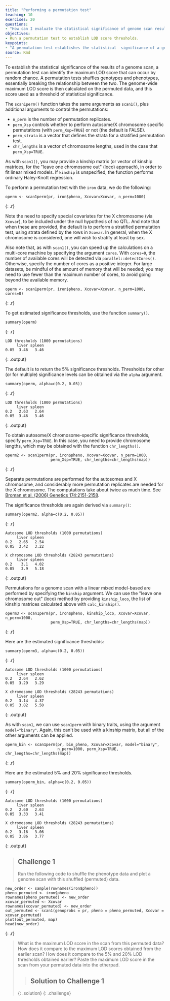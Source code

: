 ```yaml
---
title: "Performing a permutation test"
teaching: 10
exercises: 20
questions:
- "How can I evaluate the statistical significance of genome scan results?"
objectives:
- Run a permutation test to establish LOD score thresholds.
keypoints:
- "A permutation test establishes the statistical  significance of a genome scan."
source: Rmd
---
```




To establish the statistical significance of the results of a genome scan, a permutation test can identify the maximum LOD score that can occur by random chance. A permutation tests shuffles genotypes and phenotypes, essentially breaking the relationship between the two. The genome-wide maximum LOD score is then calculated on the permuted data, and this score used as a threshold of statistical significance. 

The `scan1perm()` function takes the same arguments as `scan1()`, plus additional arguments to control the permutations:

- `n_perm` is the number of permutation replicates.
- `perm_Xsp` controls whether to perform autosome/X chromosome specific permutations (with `perm_Xsp=TRUE`) or not (the default is FALSE).
- `perm_strata` is a vector that defines the strata for a stratified permutation test.
- `chr_lengths` is a vector of chromosome lengths, used in the case that `perm_Xsp=TRUE`.

As with `scan1()`, you may provide a kinship matrix (or vector of kinship matrices, for the "leave one chromosome out" (loco) approach), in order to fit linear mixed models. If `kinship` is unspecified, the function performs ordinary Haley-Knott regression.



To perform a permutation test with the `iron` data, we do the following:


~~~
operm <- scan1perm(pr, iron$pheno, Xcovar=Xcovar, n_perm=1000)
~~~
{: .r}

Note the need to specify special covariates for the X chromosome (via `Xcovar`), to be included under the null hypothesis of no QTL. And note that when these are provided, the default is to perform a stratified permutation test, using strata defined by the rows in
`Xcovar`. In general, when the X chromosome is considered, one will wish to stratify at least by sex.

Also note that, as with `scan1()`, you can speed up the calculations on a multi-core machine by specifying the argument `cores`. With `cores=0`, the number of available cores will be detected via `parallel::detectCores()`. Otherwise, specify the number of cores as a positive integer. For large datasets, be mindful of the amount of memory that will be needed; you may need to use fewer than the maximum number of cores, to avoid going beyond the available memory.


~~~
operm <- scan1perm(pr, iron$pheno, Xcovar=Xcovar, n_perm=1000, cores=0)
~~~
{: .r}

To get estimated significance thresholds, use the function `summary()`.




~~~
summary(operm)
~~~
{: .r}


~~~
LOD thresholds (1000 permutations)
     liver spleen
0.05  3.46   3.46
~~~
{: .output}

The default is to return the 5% significance thresholds. Thresholds for other (or for multiple) significance levels can be obtained via the
`alpha` argument.




~~~
summary(operm, alpha=c(0.2, 0.05))
~~~
{: .r}


~~~
LOD thresholds (1000 permutations)
     liver spleen
0.2   2.63   2.64
0.05  3.46   3.46
~~~
{: .output}

To obtain autosome/X chromosome-specific significance thresholds, specify `perm_Xsp=TRUE`. In this case, you need to provide chromosome lengths, which may be obtained with the function `chr_lengths()`.




~~~
operm2 <- scan1perm(pr, iron$pheno, Xcovar=Xcovar, n_perm=1000,
                    perm_Xsp=TRUE, chr_lengths=chr_lengths(map))
~~~
{: .r}

Separate permutations are performed for the autosomes and X chromosome, and considerably more permutation replicates are needed for the X chromosome. The computations take about twice as much time.
See [Broman et al. (2006) Genetics
174:2151-2158](https://www.ncbi.nlm.nih.gov/pubmed/17028340).

The significance thresholds are again derived via `summary()`:




~~~
summary(operm2, alpha=c(0.2, 0.05))
~~~
{: .r}


~~~
Autosome LOD thresholds (1000 permutations)
     liver spleen
0.2   2.65   2.54
0.05  3.42   3.22

X chromosome LOD thresholds (28243 permutations)
     liver spleen
0.2    3.1   4.02
0.05   3.9   5.18
~~~
{: .output}

Permutations for a genome scan with a linear mixed model-based are performed by specifying the `kinship` argument. We can use the "leave one chromosome out" (loco) method by providing `kinship_loco`, the list of kinship matrices calculated above with `calc_kinship()`.




~~~
operm3 <- scan1perm(pr, iron$pheno, kinship_loco, Xcovar=Xcovar, n_perm=1000,
                    perm_Xsp=TRUE, chr_lengths=chr_lengths(map))
~~~
{: .r}

Here are the estimated significance thresholds:




~~~
summary(operm3, alpha=c(0.2, 0.05))
~~~
{: .r}


~~~
Autosome LOD thresholds (1000 permutations)
     liver spleen
0.2   2.64   2.62
0.05  3.29   3.29

X chromosome LOD thresholds (28243 permutations)
     liver spleen
0.2   3.14   4.37
0.05  3.82   5.50
~~~
{: .output}

As with `scan1`, we can use `scan1perm` with binary traits, using the argument `model="binary"`. Again, this can't be used with a kinship matrix, but all of the other arguments can be applied.


~~~
operm_bin <- scan1perm(pr, bin_pheno, Xcovar=Xcovar, model="binary",
                       n_perm=1000, perm_Xsp=TRUE, chr_lengths=chr_lengths(map))
~~~
{: .r}

Here are the estimated 5% and 20% significance thresholds.




~~~
summary(operm_bin, alpha=c(0.2, 0.05))
~~~
{: .r}


~~~
Autosome LOD thresholds (1000 permutations)
     liver spleen
0.2   2.60   2.63
0.05  3.33   3.41

X chromosome LOD thresholds (28243 permutations)
     liver spleen
0.2   3.16   3.06
0.05  3.86   3.77
~~~
{: .output}

> ## Challenge 1
> Run the following code to shuffle the phenotype data and plot a genome
> scan with this shuffled (permuted) data.
>

~~~
new_order <- sample(rownames(iron$pheno))
pheno_permuted <- iron$pheno
rownames(pheno_permuted) <- new_order
xcovar_permuted <- Xcovar
rownames(xcovar_permuted) <- new_order
out_permuted <- scan1(genoprobs = pr, pheno = pheno_permuted, Xcovar = xcovar_permuted)
plot(out_permuted, map)
head(new_order)
~~~
{: .r}
> What is the maximum LOD score in the scan from this permuted data?
> How does it compare to the maximum LOD scores obtained from the earlier scan?
> How does it compare to the 5% and 20% LOD thresholds obtained earlier?
> Paste the maximum LOD score in the scan from your permuted data into the etherpad.
> > ## Solution to Challenge 1
> >
> {: .solution}
{: .challenge}
